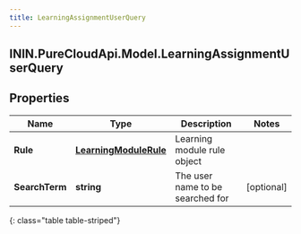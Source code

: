 ```yaml
---
title: LearningAssignmentUserQuery
---
```

## ININ.PureCloudApi.Model.LearningAssignmentUserQuery

## Properties

|Name | Type | Description | Notes|
|------------ | ------------- | ------------- | -------------|
| **Rule** | [**LearningModuleRule**](LearningModuleRule.html) | Learning module rule object | |
| **SearchTerm** | **string** | The user name to be searched for | [optional] |
{: class="table table-striped"}


